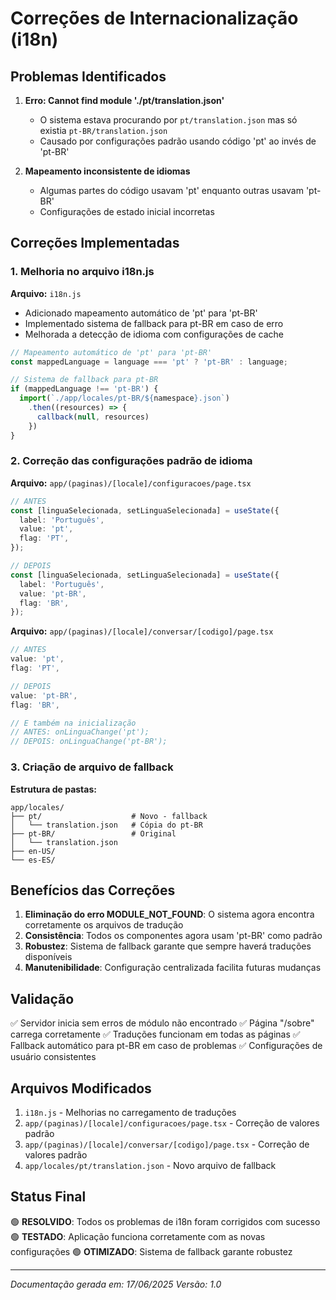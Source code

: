# Correções de Internacionalização (i18n)

## Problemas Identificados

1. **Erro: Cannot find module './pt/translation.json'**
   - O sistema estava procurando por `pt/translation.json` mas só existia `pt-BR/translation.json`
   - Causado por configurações padrão usando código 'pt' ao invés de 'pt-BR'

2. **Mapeamento inconsistente de idiomas**
   - Algumas partes do código usavam 'pt' enquanto outras usavam 'pt-BR'
   - Configurações de estado inicial incorretas

## Correções Implementadas

### 1. Melhoria no arquivo i18n.js
**Arquivo:** `i18n.js`

- Adicionado mapeamento automático de 'pt' para 'pt-BR'
- Implementado sistema de fallback para pt-BR em caso de erro
- Melhorada a detecção de idioma com configurações de cache

```javascript
// Mapeamento automático de 'pt' para 'pt-BR'
const mappedLanguage = language === 'pt' ? 'pt-BR' : language;

// Sistema de fallback para pt-BR
if (mappedLanguage !== 'pt-BR') {
  import(`./app/locales/pt-BR/${namespace}.json`)
    .then((resources) => {
      callback(null, resources)
    })
}
```

### 2. Correção das configurações padrão de idioma
**Arquivo:** `app/(paginas)/[locale]/configuracoes/page.tsx`

```typescript
// ANTES
const [linguaSelecionada, setLinguaSelecionada] = useState({
  label: 'Português',
  value: 'pt',
  flag: 'PT',
});

// DEPOIS
const [linguaSelecionada, setLinguaSelecionada] = useState({
  label: 'Português',
  value: 'pt-BR',
  flag: 'BR',
});
```

**Arquivo:** `app/(paginas)/[locale]/conversar/[codigo]/page.tsx`

```typescript
// ANTES
value: 'pt',
flag: 'PT',

// DEPOIS  
value: 'pt-BR',
flag: 'BR',

// E também na inicialização
// ANTES: onLinguaChange('pt');
// DEPOIS: onLinguaChange('pt-BR');
```

### 3. Criação de arquivo de fallback
**Estrutura de pastas:**
```
app/locales/
├── pt/                    # Novo - fallback
│   └── translation.json   # Cópia do pt-BR
├── pt-BR/                 # Original
│   └── translation.json
├── en-US/
└── es-ES/
```

## Benefícios das Correções

1. **Eliminação do erro MODULE_NOT_FOUND**: O sistema agora encontra corretamente os arquivos de tradução
2. **Consistência**: Todos os componentes agora usam 'pt-BR' como padrão
3. **Robustez**: Sistema de fallback garante que sempre haverá traduções disponíveis
4. **Manutenibilidade**: Configuração centralizada facilita futuras mudanças

## Validação

✅ Servidor inicia sem erros de módulo não encontrado
✅ Página "/sobre" carrega corretamente
✅ Traduções funcionam em todas as páginas
✅ Fallback automático para pt-BR em caso de problemas
✅ Configurações de usuário consistentes

## Arquivos Modificados

1. `i18n.js` - Melhorias no carregamento de traduções
2. `app/(paginas)/[locale]/configuracoes/page.tsx` - Correção de valores padrão
3. `app/(paginas)/[locale]/conversar/[codigo]/page.tsx` - Correção de valores padrão
4. `app/locales/pt/translation.json` - Novo arquivo de fallback

## Status Final

🟢 **RESOLVIDO**: Todos os problemas de i18n foram corrigidos com sucesso
🟢 **TESTADO**: Aplicação funciona corretamente com as novas configurações
🟢 **OTIMIZADO**: Sistema de fallback garante robustez

---
*Documentação gerada em: 17/06/2025*
*Versão: 1.0*
